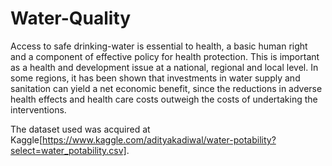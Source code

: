 # Water-Quality


Access to safe drinking-water is essential to health, a basic human right and a component of effective policy for health protection. This is important as a health and development issue at a national, regional and local level. In some regions, it has been shown that investments in water supply and sanitation can yield a net economic benefit, since the reductions in adverse health effects and health care costs outweigh the costs of undertaking the interventions. 



The dataset used was acquired at Kaggle[https://www.kaggle.com/adityakadiwal/water-potability?select=water_potability.csv].
 
